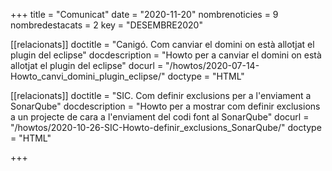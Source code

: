 +++
title             = "Comunicat"
date	 	  	  = "2020-11-20"
nombrenoticies    = 9
nombredestacats   = 2
key 		  	  = "DESEMBRE2020"

[[relacionats]]
doctitle          = "Canigó. Com canviar el domini on està allotjat el plugin del eclipse"
docdescription    = "Howto per a canviar el domini on està allotjat el plugin del eclipse"
docurl            = "/howtos/2020-07-14-Howto_canvi_domini_plugin_eclipse/"
doctype           = "HTML"

[[relacionats]]
doctitle          = "SIC. Com definir exclusions per a l'enviament a SonarQube"
docdescription    = "Howto per a mostrar com definir exclusions a un projecte de cara a l'enviament del codi font al SonarQube"
docurl            = "/howtos/2020-10-26-SIC-Howto-definir_exclusions_SonarQube/"
doctype           = "HTML"

+++

